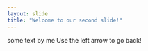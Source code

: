 ```yaml
---
layout: slide
title: "Welcome to our second slide!"
---
```

some text by me
Use the left arrow to go back!
